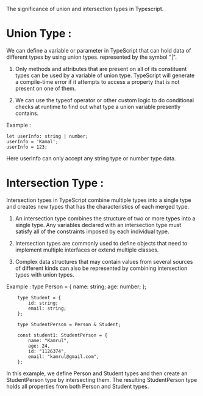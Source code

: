 The significance of union and intersection types in Typescript.

# Union Type : 

We can define a variable or parameter in TypeScript that can hold data of different types by using union types. represented by the symbol "|".

1. Only methods and attributes that are present on all of its constituent types can be used by a variable of union type. TypeScript will generate a compile-time error if it attempts to access a property that is not present on one of them.

2. We can use the typeof operator or other custom logic to do conditional checks at runtime to find out what type a union variable presently contains.

Example : 

    let userInfo: string | number;
    userInfo = 'Kamal'; 
    userInfo = 123; 

Here userInfo can only accept any string type or number type data.



# Intersection Type : 


Intersection types in TypeScript combine multiple types into a single type and creates new types that has the characteristics of each merged type.

1. An intersection type combines the structure of two or more types into a single type. Any variables declared with an intersection type must satisfy all of the constraints imposed by each individual type.

2. Intersection types are commonly used to define objects that need to implement multiple interfaces or extend multiple classes.

3. Complex data structures that may contain values from several sources of different kinds can also be represented by combining intersection types with union types.


Example : 
        type Person = {
            name: string;
            age: number;
        };

        type Student = {
            id: string;
            email: string;
        };

        type StudentPerson = Person & Student;

        const student1: StudentPerson = {
            name: "Kamrul",
            age: 24,
            id: "1126374",
            email: "kamrul@gmail.com",
        };



In this example, we define Person and Student types and then create an StudentPerson type by intersecting them. The resulting StudentPerson type holds all properties from both Person and Student types.        
